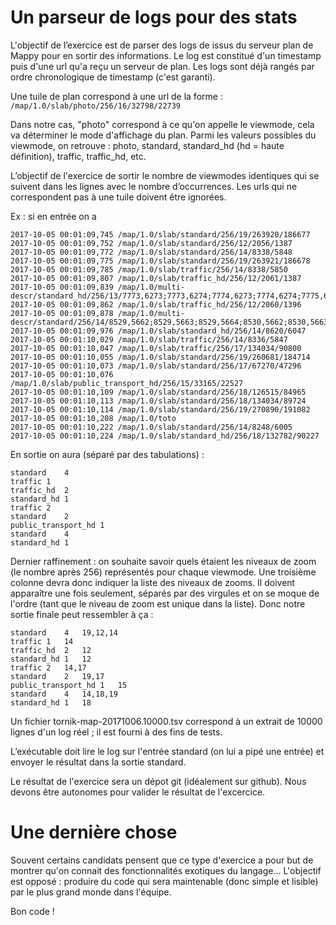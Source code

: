 # Un parseur de logs pour des stats

L'objectif de l’exercice est de parser des logs de issus du serveur plan de Mappy pour en sortir des informations.
Le log est constitué d'un timestamp puis d'une url qu'a reçu un serveur de plan.
Les logs sont déjà rangés par ordre chronologique de timestamp (c'est garanti).

Une tuile de plan correspond à une url de la forme :
``/map/1.0/slab/photo/256/16/32798/22739``

Dans notre cas, "photo" correspond à ce qu'on appelle le viewmode, cela va déterminer le mode d'affichage du plan. Parmi les valeurs possibles du viewmode, on retrouve : photo, standard, standard_hd (hd = haute définition), traffic, traffic_hd, etc.

L’objectif de l'exercice de sortir le nombre de viewmodes identiques qui se suivent dans les lignes avec le nombre d’occurrences. Les urls qui ne correspondent pas à une tuile doivent être ignorées.

Ex : si en entrée on a 

````
2017-10-05 00:01:09,745	/map/1.0/slab/standard/256/19/263920/186677
2017-10-05 00:01:09,752	/map/1.0/slab/standard/256/12/2056/1387
2017-10-05 00:01:09,772	/map/1.0/slab/standard/256/14/8338/5848
2017-10-05 00:01:09,775	/map/1.0/slab/standard/256/19/263921/186678
2017-10-05 00:01:09,785	/map/1.0/slab/traffic/256/14/8338/5850
2017-10-05 00:01:09,807	/map/1.0/slab/traffic_hd/256/12/2061/1387
2017-10-05 00:01:09,839	/map/1.0/multi-descr/standard_hd/256/13/7773,6273;7773,6274;7774,6273;7774,6274;7775,6273;7775,6274;7776,6273;7776,6274;7777,6273;7777,6274;7778,6273;7778,6274
2017-10-05 00:01:09,862	/map/1.0/slab/traffic_hd/256/12/2060/1396
2017-10-05 00:01:09,878	/map/1.0/multi-descr/standard/256/14/8529,5662;8529,5663;8529,5664;8530,5662;8530,5663;8530,5664;8531,5662;8531,5663;8531,5664;8532,5662;8532,5663;8532,5664;8533,5662;8533,5663;8533,5664
2017-10-05 00:01:09,976	/map/1.0/slab/standard_hd/256/14/8620/6047
2017-10-05 00:01:10,029	/map/1.0/slab/traffic/256/14/8336/5847
2017-10-05 00:01:10,047	/map/1.0/slab/traffic/256/17/134034/90800
2017-10-05 00:01:10,055	/map/1.0/slab/standard/256/19/260681/184714
2017-10-05 00:01:10,073	/map/1.0/slab/standard/256/17/67270/47296
2017-10-05 00:01:10,076	/map/1.0/slab/public_transport_hd/256/15/33165/22527
2017-10-05 00:01:10,109	/map/1.0/slab/standard/256/18/126515/84965
2017-10-05 00:01:10,113	/map/1.0/slab/standard/256/18/134034/89724
2017-10-05 00:01:10,114	/map/1.0/slab/standard/256/19/270890/191082
2017-10-05 00:01:10,208	/map/1.0/toto
2017-10-05 00:01:10,222	/map/1.0/slab/standard/256/14/8248/6005
2017-10-05 00:01:10,224	/map/1.0/slab/standard_hd/256/18/132782/90227
````


En sortie on aura (séparé par des tabulations) :
````
standard	4
traffic	1
traffic_hd	2
standard_hd	1
traffic	2
standard	2
public_transport_hd	1
standard	4
standard_hd	1
````

Dernier raffinement : on souhaite savoir quels étaient les niveaux de zoom (le nombre après 256) représentés pour chaque viewmode.
Une troisième colonne devra donc indiquer la liste des niveaux de zooms. Il doivent apparaître une fois seulement, séparés par des virgules et on se moque de l'ordre (tant que le niveau de zoom est unique dans la liste). Donc notre sortie finale peut ressembler à ça :

````
standard	4	19,12,14
traffic	1	14
traffic_hd	2	12 
standard_hd	1	12
traffic	2	14,17
standard	2	19,17
public_transport_hd	1	15
standard	4	14,18,19
standard_hd	1	18
````
Un fichier tornik-map-20171006.10000.tsv correspond à un extrait de 10000 lignes d'un log réel ; il est fourni à des fins de tests.

L’exécutable doit lire le log sur l'entrée standard (on lui a pipé une entrée) et envoyer le résultat dans la sortie standard.

Le résultat de l'exercice sera un dépot git (idéalement sur github). Nous devons être autonomes pour valider le résultat de l'excercice.

# Une dernière chose 
Souvent certains candidats pensent que ce type d'exercice a pour but de montrer qu'on connait des fonctionnalités exotiques du langage... L'objectif est opposé : produire du code qui sera maintenable (donc simple et lisible) par le plus grand monde dans l'équipe.

Bon code !
